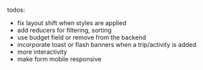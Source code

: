 todos:

- fix layout shift when styles are applied
- add reducers for filtering, sorting
- use budget field or remove from the backend
- incorporate toast or flash banners when a trip/activity is added
- more interactivity
- make form mobile responsive
